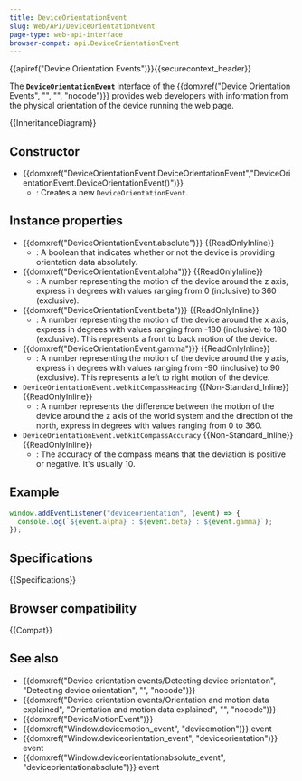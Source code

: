 ```yaml
---
title: DeviceOrientationEvent
slug: Web/API/DeviceOrientationEvent
page-type: web-api-interface
browser-compat: api.DeviceOrientationEvent
---
```


{{apiref("Device Orientation Events")}}{{securecontext_header}}

The **`DeviceOrientationEvent`** interface of the {{domxref("Device Orientation Events", "", "", "nocode")}} provides web developers with information from the physical orientation of the device running the web page.

{{InheritanceDiagram}}

## Constructor

- {{domxref("DeviceOrientationEvent.DeviceOrientationEvent","DeviceOrientationEvent.DeviceOrientationEvent()")}}
  - : Creates a new `DeviceOrientationEvent`.

## Instance properties

- {{domxref("DeviceOrientationEvent.absolute")}} {{ReadOnlyInline}}
  - : A boolean that indicates whether or not the device is providing orientation data absolutely.
- {{domxref("DeviceOrientationEvent.alpha")}} {{ReadOnlyInline}}
  - : A number representing the motion of the device around the z axis, express in degrees with values ranging from 0 (inclusive) to 360 (exclusive).
- {{domxref("DeviceOrientationEvent.beta")}} {{ReadOnlyInline}}
  - : A number representing the motion of the device around the x axis, express in degrees with values ranging from -180 (inclusive) to 180 (exclusive). This represents a front to back motion of the device.
- {{domxref("DeviceOrientationEvent.gamma")}} {{ReadOnlyInline}}
  - : A number representing the motion of the device around the y axis, express in degrees with values ranging from -90 (inclusive) to 90 (exclusive). This represents a left to right motion of the device.
- `DeviceOrientationEvent.webkitCompassHeading` {{Non-Standard_Inline}} {{ReadOnlyInline}}
  - : A number represents the difference between the motion of the device around the z axis of the world system and the direction of the north, express in degrees with values ranging from 0 to 360.
- `DeviceOrientationEvent.webkitCompassAccuracy` {{Non-Standard_Inline}} {{ReadOnlyInline}}
  - : The accuracy of the compass means that the deviation is positive or negative. It's usually 10.

## Example

```js
window.addEventListener("deviceorientation", (event) => {
  console.log(`${event.alpha} : ${event.beta} : ${event.gamma}`);
});
```

## Specifications

{{Specifications}}

## Browser compatibility

{{Compat}}

## See also

- {{domxref("Device orientation events/Detecting device orientation", "Detecting device orientation", "", "nocode")}}
- {{domxref("Device orientation events/Orientation and motion data explained", "Orientation and motion data explained", "", "nocode")}}
- {{domxref("DeviceMotionEvent")}}
- {{domxref("Window.devicemotion_event", "devicemotion")}} event
- {{domxref("Window.deviceorientation_event", "deviceorientation")}} event
- {{domxref("Window.deviceorientationabsolute_event", "deviceorientationabsolute")}} event
